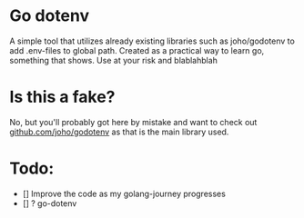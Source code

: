 # Go dotenv

A simple tool that utilizes already existing libraries such as joho/godotenv to add .env-files to global path. Created as a practical way to learn go, something that shows. Use at your risk and blablahblah

# Is this a fake?

No, but you'll probably got here by mistake and want to check out 
[github.com/joho/godotenv](/joho/godotenv) as that is the main library used.


# Todo:

- [] Improve the code as my golang-journey progresses
- [] ? go-dotenv
